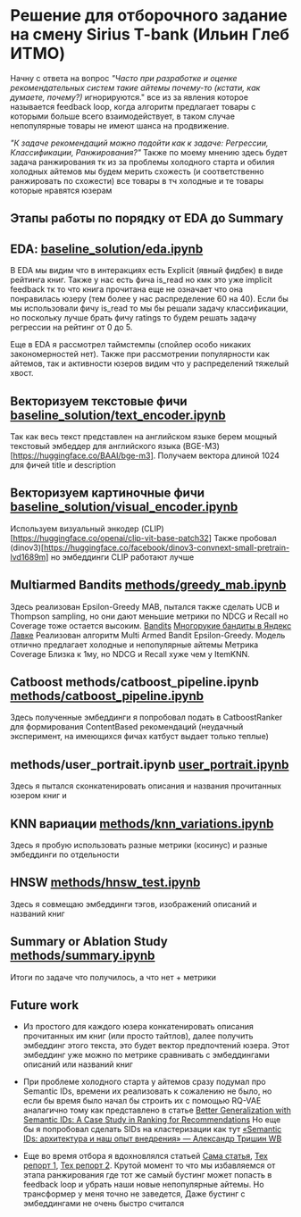 # Решение для отборочного задание на смену Sirius T-bank (Ильин Глеб ИТМО)

Начну с ответа на вопрос *"Часто при разработке и оценке рекомендательных систем такие айтемы почему-то (кстати, как думаете, почему?)* игнорируются." все из за явления которое называется feedback loop, когда алгоритм предлагает товары с которыми больше всего взаимодействует, в таком случае непопулярные товары не имеют шанса на продвижение.



*"К задаче рекомендаций можно подойти как к задаче: Регрессии, Классификации, Ранжирования?"*
Также по моему мнению здесь будет задача ранжирования тк из за проблемы холодного старта и обилия холодных айтемов мы будем мерить схожесть (и соответственно ранжировать по схожести) все товары в тч холодные и те товары которые нравятся юзерам

## Этапы работы по порядку от EDA до Summary
## EDA: [baseline_solution/eda.ipynb](https://github.com/GlebIsrailevich/t_bank_sirius25/blob/master/baseline_solution/eda.ipynb)
В EDA мы видим что в интеракциях есть Explicit (явный фидбек) в виде рейтинга книг. Также у нас есть фича is_read но кмк это уже implicit feedback тк то что книга прочитана еще не означает что она понравилась юзеру (тем более у нас распределение 60 на 40). 
Если бы мы использовали фичу is_read то мы бы решали задачу классификации, но поскольку лучше брать фичу ratings то будем решать задачу регрессии на рейтинг от 0 до 5.

Еще в EDA я рассмотрел таймстемпы (спойлер особо никаких закономерностей нет). Также при рассмотрении популярности как айтемов, так и активности юзеров видим что у распределений тяжелый хвост.


## Векторизуем текстовые фичи [baseline_solution/text_encoder.ipynb](https://github.com/GlebIsrailevich/t_bank_sirius25/blob/master/baseline_solution/text_encoder.ipynb)
Так как весь текст представлен на английском языке берем мощный текстовый эмбеддер для английского языка (BGE-M3)[https://huggingface.co/BAAI/bge-m3]. Получаем вектора длиной 1024 для фичей title и description

## Векторизуем картиночные фичи  [baseline_solution/visual_encoder.ipynb](https://github.com/GlebIsrailevich/t_bank_sirius25/blob/master/baseline_solution/visual_encoder.ipynb)
Используем визуальный энкодер (CLIP)[https://huggingface.co/openai/clip-vit-base-patch32] 
Также пробовал (dinov3)[https://huggingface.co/facebook/dinov3-convnext-small-pretrain-lvd1689m] но эмбеддинги CLIP работают лучше


## Multiarmed Bandits [methods/greedy_mab.ipynb](https://github.com/GlebIsrailevich/t_bank_sirius25/blob/master/methods/greedy_mab.ipynb)
Здесь реализован Epsilon-Greedy MAB, пытался также сделать UCB и Thompson sampling, но они дают меньшие метрики по NDCG и Recall но Coverage тоже остается высоким.
[Bandits](https://towardsdatascience.com/handling-feedback-loops-in-recommender-systems-deep-bayesian-bandits-e83f34e2566a/)
[Многорукие бандиты в Яндекс Лавке](https://www.youtube.com/watch?v=T0eRQiQSyMY&ab_channel=ODSAIRu)
Реализован алгоритм Multi Armed Bandit Epsilon-Greedy. Модель отлично предлагает холодные и непопулярные айтемы Метрика Coverage Близка к 1му, но NDCG и Recall хуже чем у ItemKNN.

## Catboost methods/catboost_pipeline.ipynb [methods/catboost_pipeline.ipynb](https://github.com/GlebIsrailevich/t_bank_sirius25/blob/master/methods/catboost_pipeline.ipynb)
Здесь полученные эмбеддинги я попробовал подать в CatboostRanker для формирования ContentBased рекомендаций (неудачный эксперимент, на имеющихся фичах катбуст выдает только теплые)

## methods/user_portrait.ipynb [user_portrait.ipynb](https://github.com/GlebIsrailevich/t_bank_sirius25/blob/master/methods/user_portrait.ipynb)
Здесь я пытался сконкатенировать описания и названия прочитанных юзером книг и 

## KNN вариации [methods/knn_variations.ipynb](https://github.com/GlebIsrailevich/t_bank_sirius25/blob/master/methods/knn_variations.ipynb)
Здесь я пробую использовать разные метрики (косинус) и разные эмбеддинги по отдельности

## HNSW [methods/hnsw_test.ipynb](https://github.com/GlebIsrailevich/t_bank_sirius25/blob/master/methods/hnsw_test.ipynb)
Здесь я совмещаю эмбеддинги тэгов, изображений описаний и названий книг 


## Summary or Ablation Study [methods/summary.ipynb](https://github.com/GlebIsrailevich/t_bank_sirius25/blob/master/methods/summary.ipynb)
Итоги по задаче что получилось, а что нет + метрики

## Future work

- Из простого для каждого юзера конкатенировать описания прочитанных им книг (или просто тайтлов), далее получить эмбеддинг этого текста, это будет вектор предпочтений юзера. Этот эмбеддинг уже можно по метрике сравнивать с эмбеддингами описаний или названий книг

- При проблеме холодного старта у айтемов сразу подумал про Semantic IDs, времени их реализовать к сожалению не было, но если бы время было начал бы строить их с помощью RQ-VAE аналагично тому как представлено в статье [Better Generalization with Semantic IDs: A Case Study in Ranking for Recommendations](https://arxiv.org/abs/2306.08121)
Но еще бы я попробовал сделать SIDs на кластеризации как тут [«Semantic IDs: архитектура и наш опыт внедрения» — Александр Тришин WB](https://www.youtube.com/watch?v=kfiG2ChpM34&t=1473s&ab_channel=WBTech)

- Еще во время отбора я вдохновлялся статьей [Сама статья](https://arxiv.org/abs/2502.18965), [Тех репорт 1](https://arxiv.org/abs/2506.13695), [Тех репорт 2](https://arxiv.org/abs/2508.20900). Крутой момент то что мы избавляемся от этапа ранжирования где тот же самый бустинг может попасть в feedback loop и убрать наши новые непопулярные айтемы. Но трансформер у меня точно не заведется, Даже бустинг с эмбеддингами не очень быстро считался